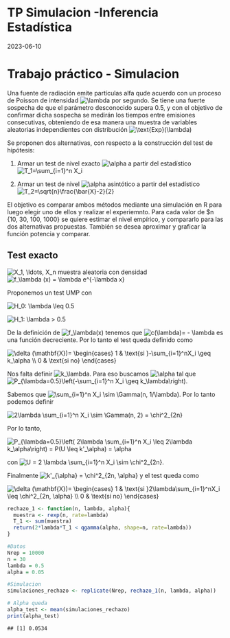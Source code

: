 TP Simulacion -Inferencia Estadística
================
2023-06-10

# Trabajo práctico - Simulacion

Una fuente de radiación emite partículas alfa qude acuerdo con un
proceso de Poisson de intensidad
![\\lambda](https://latex.codecogs.com/png.image?%5Cdpi%7B110%7D&space;%5Cbg_white&space;%5Clambda
"\\lambda") por segundo. Se tiene una fuerte sospecha de que el
parámetro desconocido supera 0.5, y con el objetivo de confirmar dicha
sospecha se medirán los tiempos entre emisiones consecutivas, obteniendo
de esa manera una muestra de variables aleatorias independientes con
distribución
![\\text{Exp}(\\lambda)](https://latex.codecogs.com/png.image?%5Cdpi%7B110%7D&space;%5Cbg_white&space;%5Ctext%7BExp%7D%28%5Clambda%29
"\\text{Exp}(\\lambda)")

Se proponen dos alternativas, con respecto a la construcción del test de
hipótesis:

1.  Armar un test de nivel exacto
    ![\\alpha](https://latex.codecogs.com/png.image?%5Cdpi%7B110%7D&space;%5Cbg_white&space;%5Calpha
    "\\alpha") a partir del estadístico ![T\_1=\\sum\_{i=1}^n
    X\_i](https://latex.codecogs.com/png.image?%5Cdpi%7B110%7D&space;%5Cbg_white&space;T_1%3D%5Csum_%7Bi%3D1%7D%5En%20X_i
    "T_1=\\sum_{i=1}^n X_i")

2.  Armar un test de nivel
    ![\\alpha](https://latex.codecogs.com/png.image?%5Cdpi%7B110%7D&space;%5Cbg_white&space;%5Calpha
    "\\alpha") asintótico a partir del estadístico
    ![T\_2=\\sqrt{n}\\frac{\\bar{X}-2}{2}](https://latex.codecogs.com/png.image?%5Cdpi%7B110%7D&space;%5Cbg_white&space;T_2%3D%5Csqrt%7Bn%7D%5Cfrac%7B%5Cbar%7BX%7D-2%7D%7B2%7D
    "T_2=\\sqrt{n}\\frac{\\bar{X}-2}{2}")

El objetivo es comparar ambos métodos mediante una simulación en R para
luego elegir uno de ellos y realizar el experiemnto. Para cada valor de
$n {10, 30, 100, 1000} se quiere estimar el nivel empírico, y compararlo
para las dos alternativas propuestas. También se desea aproximar y
graficar la función potencia y comparar.

## Test exacto

![X\_1, \\ldots,
X\_n](https://latex.codecogs.com/png.image?%5Cdpi%7B110%7D&space;%5Cbg_white&space;X_1%2C%20%5Cldots%2C%20X_n
"X_1, \\ldots, X_n") muestra aleatoria con densidad ![f\_\\lambda (x) =
\\lambda e^{-\\lambda
x}](https://latex.codecogs.com/png.image?%5Cdpi%7B110%7D&space;%5Cbg_white&space;f_%5Clambda%20%28x%29%20%3D%20%5Clambda%20e%5E%7B-%5Clambda%20x%7D
"f_\\lambda (x) = \\lambda e^{-\\lambda x}")

Proponemos un test UMP con

  
![ H\_0: \\lambda \\leq 0.5
](https://latex.codecogs.com/png.image?%5Cdpi%7B110%7D&space;%5Cbg_white&space;%20H_0%3A%20%5Clambda%20%5Cleq%200.5%20
" H_0: \\lambda \\leq 0.5 ")  
  
![ H\_1: \\lambda \> 0.5
](https://latex.codecogs.com/png.image?%5Cdpi%7B110%7D&space;%5Cbg_white&space;%20H_1%3A%20%5Clambda%20%3E%200.5%20
" H_1: \\lambda \> 0.5 ")  

De la definición de
![f\_\\lambda(x)](https://latex.codecogs.com/png.image?%5Cdpi%7B110%7D&space;%5Cbg_white&space;f_%5Clambda%28x%29
"f_\\lambda(x)") tenemos que ![c(\\lambda)= -
\\lambda](https://latex.codecogs.com/png.image?%5Cdpi%7B110%7D&space;%5Cbg_white&space;c%28%5Clambda%29%3D%20-%20%5Clambda
"c(\\lambda)= - \\lambda") es una función decreciente. Por lo tanto el
test queda definido como

  
![&#10; \\delta (\\mathbf{X})=&#10;\\begin{cases}&#10;1 & \\text{si
}-\\sum\_{i=1}^nX\_i \\geq k\_\\alpha \\\\&#10;0 & \\text{si
no}&#10;\\end{cases}&#10;](https://latex.codecogs.com/png.image?%5Cdpi%7B110%7D&space;%5Cbg_white&space;%0A%20%20%20%20%5Cdelta%20%28%5Cmathbf%7BX%7D%29%3D%0A%5Cbegin%7Bcases%7D%0A1%20%26%20%5Ctext%7Bsi%20%7D-%5Csum_%7Bi%3D1%7D%5EnX_i%20%5Cgeq%20k_%5Calpha%20%5C%5C%0A0%20%26%20%5Ctext%7Bsi%20no%7D%0A%5Cend%7Bcases%7D%0A
"
    \\delta (\\mathbf{X})=
\\begin{cases}
1 & \\text{si }-\\sum_{i=1}^nX_i \\geq k_\\alpha \\\\
0 & \\text{si no}
\\end{cases}
")  

Nos falta definir
![k\_\\lambda](https://latex.codecogs.com/png.image?%5Cdpi%7B110%7D&space;%5Cbg_white&space;k_%5Clambda
"k_\\lambda"). Para eso buscamos
![\\alpha](https://latex.codecogs.com/png.image?%5Cdpi%7B110%7D&space;%5Cbg_white&space;%5Calpha
"\\alpha") tal que ![P\_{\\lambda=0.5}\\left(-\\sum\_{i=1}^n X\_i \\geq
k\_\\lambda\\right)](https://latex.codecogs.com/png.image?%5Cdpi%7B110%7D&space;%5Cbg_white&space;P_%7B%5Clambda%3D0.5%7D%5Cleft%28-%5Csum_%7Bi%3D1%7D%5En%20X_i%20%5Cgeq%20k_%5Clambda%5Cright%29
"P_{\\lambda=0.5}\\left(-\\sum_{i=1}^n X_i \\geq k_\\lambda\\right)").

Sabemos que ![\\sum\_{i=1}^n X\_i \\sim
\\Gamma(n, 1/\\lambda)](https://latex.codecogs.com/png.image?%5Cdpi%7B110%7D&space;%5Cbg_white&space;%5Csum_%7Bi%3D1%7D%5En%20X_i%20%5Csim%20%5CGamma%28n%2C%201%2F%5Clambda%29
"\\sum_{i=1}^n X_i \\sim \\Gamma(n, 1/\\lambda)"). Por lo tanto podemos
definir

  
![ 2\\lambda \\sum\_{i=1}^n X\_i \\sim \\Gamma(n, 2) = \\chi^2\_{2n}
](https://latex.codecogs.com/png.image?%5Cdpi%7B110%7D&space;%5Cbg_white&space;%202%5Clambda%20%5Csum_%7Bi%3D1%7D%5En%20X_i%20%5Csim%20%5CGamma%28n%2C%202%29%20%3D%20%5Cchi%5E2_%7B2n%7D%20
" 2\\lambda \\sum_{i=1}^n X_i \\sim \\Gamma(n, 2) = \\chi^2_{2n} ")  

Por lo tanto,

  
![ P\_{\\lambda=0.5}\\left( 2\\lambda \\sum\_{i=1}^n X\_i
\\leq 2\\lambda k\_\\alpha\\right) = P(U \\leq k'\_\\alpha) = \\alpha
](https://latex.codecogs.com/png.image?%5Cdpi%7B110%7D&space;%5Cbg_white&space;%20P_%7B%5Clambda%3D0.5%7D%5Cleft%28%202%5Clambda%20%5Csum_%7Bi%3D1%7D%5En%20X_i%20%5Cleq%202%5Clambda%20k_%5Calpha%5Cright%29%20%3D%20P%28U%20%5Cleq%20k%27_%5Calpha%29%20%3D%20%5Calpha%20
" P_{\\lambda=0.5}\\left( 2\\lambda \\sum_{i=1}^n X_i \\leq 2\\lambda k_\\alpha\\right) = P(U \\leq k'_\\alpha) = \\alpha ")  

con ![U = 2 \\lambda \\sum\_{i=1}^n X\_i \\sim
\\chi^2\_{2n}](https://latex.codecogs.com/png.image?%5Cdpi%7B110%7D&space;%5Cbg_white&space;U%20%3D%202%20%5Clambda%20%5Csum_%7Bi%3D1%7D%5En%20X_i%20%5Csim%20%5Cchi%5E2_%7B2n%7D
"U = 2 \\lambda \\sum_{i=1}^n X_i \\sim \\chi^2_{2n}").

Finalmente ![k'\_{\\alpha} = \\chi^2\_{2n,
\\alpha}](https://latex.codecogs.com/png.image?%5Cdpi%7B110%7D&space;%5Cbg_white&space;k%27_%7B%5Calpha%7D%20%3D%20%5Cchi%5E2_%7B2n%2C%20%5Calpha%7D
"k'_{\\alpha} = \\chi^2_{2n, \\alpha}") y el test queda como

  
![&#10; \\delta (\\mathbf{X})=&#10;\\begin{cases}&#10;1 & \\text{si
}2\\lambda\\sum\_{i=1}^nX\_i \\leq \\chi^2\_{2n, \\alpha} \\\\&#10;0 &
\\text{si
no}&#10;\\end{cases}&#10;](https://latex.codecogs.com/png.image?%5Cdpi%7B110%7D&space;%5Cbg_white&space;%0A%20%20%20%20%5Cdelta%20%28%5Cmathbf%7BX%7D%29%3D%0A%5Cbegin%7Bcases%7D%0A1%20%26%20%5Ctext%7Bsi%20%7D2%5Clambda%5Csum_%7Bi%3D1%7D%5EnX_i%20%5Cleq%20%5Cchi%5E2_%7B2n%2C%20%5Calpha%7D%20%5C%5C%0A0%20%26%20%5Ctext%7Bsi%20no%7D%0A%5Cend%7Bcases%7D%0A
"
    \\delta (\\mathbf{X})=
\\begin{cases}
1 & \\text{si }2\\lambda\\sum_{i=1}^nX_i \\leq \\chi^2_{2n, \\alpha} \\\\
0 & \\text{si no}
\\end{cases}
")  

``` r
rechazo_1 <- function(n, lambda, alpha){
  muestra <- rexp(n, rate=lambda)
  T_1 <- sum(muestra)
  return(2*lambda*T_1 < qgamma(alpha, shape=n, rate=lambda))
}
```

``` r
#Datos
Nrep = 10000
n = 30
lambda = 0.5
alpha = 0.05

#Simulacion
simulaciones_rechazo <- replicate(Nrep, rechazo_1(n, lambda, alpha))

# Alpha queda
alpha_test <- mean(simulaciones_rechazo)
print(alpha_test)
```

    ## [1] 0.0534
